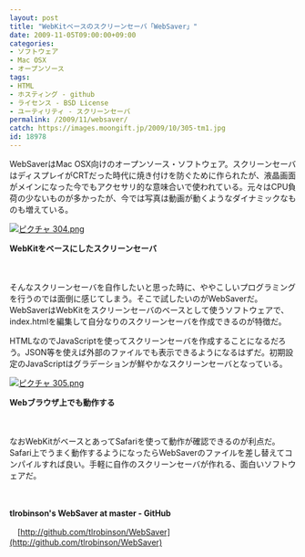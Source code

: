 ```yaml
---
layout: post
title: "WebKitベースのスクリーンセーバ「WebSaver」"
date: 2009-11-05T09:00:00+09:00
categories:
- ソフトウェア
- Mac OSX
- オープンソース
tags: 
- HTML
- ホスティング - github
- ライセンス - BSD License
- ユーティリティ - スクリーンセーバ
permalink: /2009/11/websaver/
catch: https://images.moongift.jp/2009/10/305-tm1.jpg
id: 18978
---
```

WebSaverはMac OSX向けのオープンソース・ソフトウェア。スクリーンセーバはディスプレイがCRTだった時代に焼き付けを防ぐために作られたが、液晶画面がメインになった今でもアクセサリ的な意味合いで使われている。元々はCPU負荷の少ないものが多かったが、今では写真は動画が動くようなダイナミックなものも増えている。

  

[![ピクチャ 304.png](https://images.moongift.jp/2009/10/304-tm.jpg)](https://images.moongift.jp/2009/10/304.png)  
  
**WebKitをベースにしたスクリーンセーバ**

  

　

  

そんなスクリーンセーバを自作したいと思った時に、ややこしいプログラミングを行うのでは面倒に感じてしまう。そこで試したいのがWebSaverだ。WebSaverはWebKitをスクリーンセーバのベースとして使うソフトウェアで、index.htmlを編集して自分なりのスクリーンセーバを作成できるのが特徴だ。

  
  
<!--more-->

HTMLなのでJavaScriptを使ってスクリーンセーバを作成することになるだろう。JSON等を使えば外部のファイルでも表示できるようになるはずだ。初期設定のJavaScriptはグラデーションが鮮やかなスクリーンセーバとなっている。

  

[![ピクチャ 305.png](https://images.moongift.jp/2009/10/305-tm1.jpg)](https://images.moongift.jp/2009/10/3051.png)  
  
**Webブラウザ上でも動作する** &nbsp;&nbsp;&nbsp;

  

　

  

なおWebKitがベースとあってSafariを使って動作が確認できるのが利点だ。Safari上でうまく動作するようになったらWebSaverのファイルを差し替えてコンパイルすれば良い。手軽に自作のスクリーンセーバが作れる、面白いソフトウェアだ。

  

　

  

**tlrobinson's WebSaver at master - GitHub**  
  
　[http://github.com/tlrobinson/WebSaver](http://github.com/tlrobinson/WebSaver)

  
